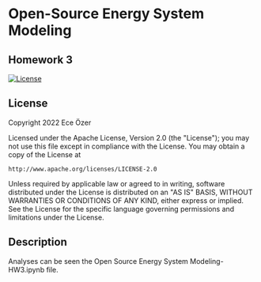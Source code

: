 # **Open-Source Energy System Modeling**
## Homework 3

[![License](https://img.shields.io/badge/License-Apache_2.0-blue.svg)](https://opensource.org/licenses/Apache-2.0)

## License
Copyright 2022 Ece Özer

Licensed under the Apache License, Version 2.0 (the "License");
you may not use this file except in compliance with the License.
You may obtain a copy of the License at

    http://www.apache.org/licenses/LICENSE-2.0

Unless required by applicable law or agreed to in writing, software
distributed under the License is distributed on an "AS IS" BASIS,
WITHOUT WARRANTIES OR CONDITIONS OF ANY KIND, either express or implied.
See the License for the specific language governing permissions and
limitations under the License.

## Description

Analyses can be seen the Open Source Energy System Modeling- HW3.ipynb file.

